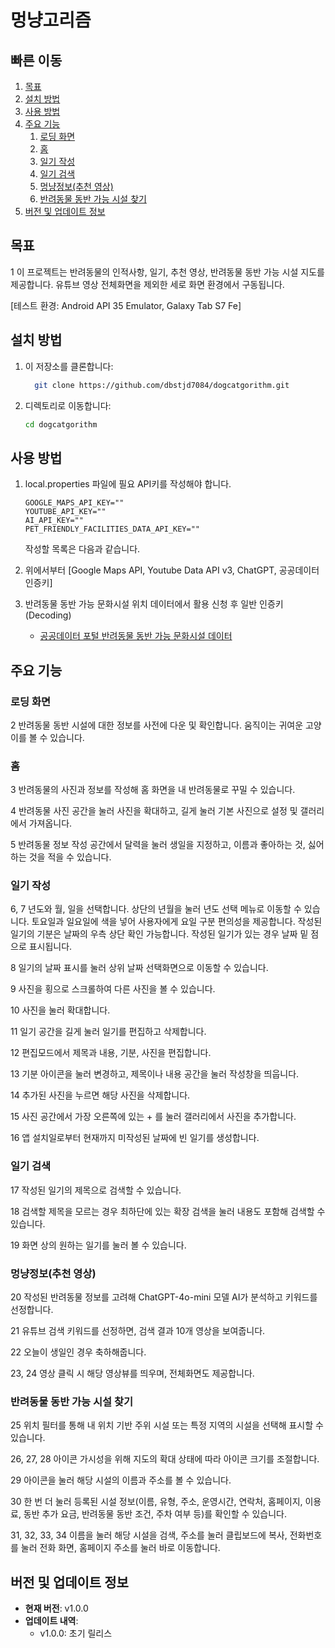 # 멍냥고리즘

## 빠른 이동
1. [목표](#목표)
2. [설치 방법](#설치-방법)
3. [사용 방법](#사용-방법)
4. [주요 기능](#주요-기능)
    1. [로딩 화면](#로딩-화면)
    2. [홈](#홈)
    3. [일기 작성](#일기-작성)
    4. [일기 검색](#일기-검색)
    5. [멍냥정보(추천 영상)](#멍냥정보(추천-영상))
    6. [반려동물 동반 가능 시설 찾기](#반려동물-동반-가능-시설-찾기)
5. [버전 및 업데이트 정보](#버전-및-업데이트-정보)

## 목표

1
이 프로젝트는 반려동물의 인적사항, 일기, 추천 영상, 반려동물 동반 가능 시설 지도를 제공합니다.
유튜브 영상 전체화면을 제외한 세로 화면 환경에서 구동됩니다.

[테스트 환경: Android API 35 Emulator, Galaxy Tab S7 Fe]

## 설치 방법

1. 이 저장소를 클론합니다:
   ```bash
     git clone https://github.com/dbstjd7084/dogcatgorithm.git
   ```
2. 디렉토리로 이동합니다:
   ```bash
   cd dogcatgorithm
   ```
  
## 사용 방법

1. local.properties 파일에 필요 API키를 작성해야 합니다.

   ```properties
   GOOGLE_MAPS_API_KEY=""
   YOUTUBE_API_KEY=""
   AI_API_KEY=""
   PET_FRIENDLY_FACILITIES_DATA_API_KEY=""
   ```

   작성할 목록은 다음과 같습니다.

2. 위에서부터 [Google Maps API, Youtube Data API v3, ChatGPT, 공공데이터 인증키]

3. 반려동물 동반 가능 문화시설 위치 데이터에서 활용 신청 후 일반 인증키(Decoding)

   - [공공데이터 포털 반려동물 동반 가능 문화시설 데이터](https://www.data.go.kr/data/15111389/fileData.do, "공공데이터 포털 사이트로 이동")
     
## 주요 기능

### 로딩 화면

2
반려동물 동반 시설에 대한 정보를 사전에 다운 및 확인합니다.
움직이는 귀여운 고양이를 볼 수 있습니다.

### 홈

3
반려동물의 사진과 정보를 작성해 홈 화면을 내 반려동물로 꾸밀 수 있습니다.

4
반려동물 사진 공간을 눌러 사진을 확대하고, 길게 눌러 기본 사진으로 설정 및 갤러리에서 가져옵니다.

5
반려동물 정보 작성 공간에서 달력을 눌러 생일을 지정하고, 이름과 좋아하는 것, 싫어하는 것을 적을 수 있습니다.
  
### 일기 작성

6, 7
년도와 월, 일을 선택합니다. 상단의 년월을 눌러 년도 선택 메뉴로 이동할 수 있습니다.
토요일과 일요일에 색을 넣어 사용자에게 요일 구분 편의성을 제공합니다.
작성된 일기의 기분은 날짜의 우측 상단 확인 가능합니다.
작성된 일기가 있는 경우 날짜 밑 점으로 표시됩니다.

8
일기의 날짜 표시를 눌러 상위 날짜 선택화면으로 이동할 수 있습니다.

9
사진을 횡으로 스크롤하여 다른 사진을 볼 수 있습니다.

10
사진을 눌러 확대합니다.

11
일기 공간을 길게 눌러 일기를 편집하고 삭제합니다.

12
편집모드에서 제목과 내용, 기분, 사진을 편집합니다.

13
기분 아이콘을 눌러 변경하고, 제목이나 내용 공간을 눌러 작성창을 띄웁니다.

14
추가된 사진을 누르면 해당 사진을 삭제합니다.

15
사진 공간에서 가장 오른쪽에 있는 + 를 눌러 갤러리에서 사진을 추가합니다.

16
앱 설치일로부터 현재까지 미작성된 날짜에 빈 일기를 생성합니다.

### 일기 검색

17
작성된 일기의 제목으로 검색할 수 있습니다.

18
검색할 제목을 모르는 경우 최하단에 있는 확장 검색을 눌러 내용도 포함해 검색할 수 있습니다.

19
화면 상의 원하는 일기를 눌러 볼 수 있습니다.

### 멍냥정보(추천 영상)

20
작성된 반려동물 정보를 고려해 ChatGPT-4o-mini 모델 AI가 분석하고 키워드를 선정합니다.

21
유튜브 검색 키워드를 선정하면, 검색 결과 10개 영상을 보여줍니다.

22
오늘이 생일인 경우 축하해줍니다.

23, 24
영상 클릭 시 해당 영상뷰를 띄우며, 전체화면도 제공합니다.

### 반려동물 동반 가능 시설 찾기

25
위치 필터를 통해 내 위치 기반 주위 시설 또는 특정 지역의 시설을 선택해 표시할 수 있습니다.

26, 27, 28
아이콘 가시성을 위해 지도의 확대 상태에 따라 아이콘 크기를 조절합니다.

29
아이콘을 눌러 해당 시설의 이름과 주소를 볼 수 있습니다.

30
한 번 더 눌러 등록된 시설 정보(이름, 유형, 주소, 운영시간, 연락처, 홈페이지, 이용료, 동반 추가 요금, 반려동물 동반 조건, 주차 여부 등)를 확인할 수 있습니다.

31, 32, 33, 34
이름을 눌러 해당 시설을 검색, 주소를 눌러 클립보드에 복사, 전화번호를 눌러 전화 화면, 홈페이지 주소를 눌러 바로 이동합니다.

## 버전 및 업데이트 정보

- **현재 버전**: v1.0.0
- **업데이트 내역**:
  - v1.0.0: 초기 릴리스

